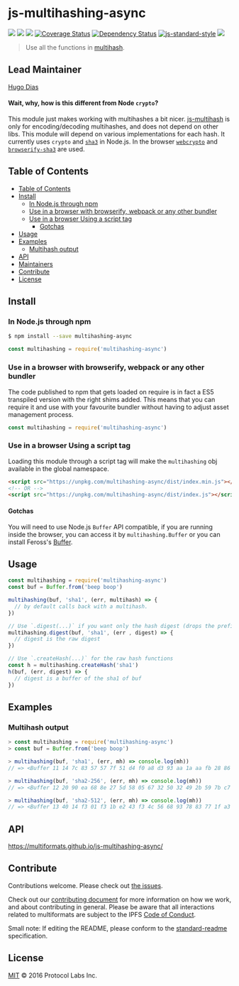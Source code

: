 # js-multihashing-async

[![](https://img.shields.io/badge/made%20by-Protocol%20Labs-blue.svg?style=flat-square)](http://ipn.io)
[![](https://img.shields.io/badge/project-multiformats-blue.svg?style=flat-square)](https://github.com/multiformats/multiformats)
[![](https://img.shields.io/badge/freenode-%23ipfs-blue.svg?style=flat-square)](https://webchat.freenode.net/?channels=%23ipfs)
[![Coverage Status](https://coveralls.io/repos/github/multiformats/js-multihashing-async/badge.svg?branch=master)](https://coveralls.io/github/multiformats/js-multihashing-async?branch=master)
[![Dependency Status](https://david-dm.org/multiformats/js-multihashing-async.svg?style=flat-square)](https://david-dm.org/multiformats/js-multihashing-async) 
[![js-standard-style](https://img.shields.io/badge/code%20style-standard-brightgreen.svg?style=flat-square)](https://github.com/feross/standard)
[![](https://img.shields.io/badge/readme%20style-standard-brightgreen.svg?style=flat-square)](https://github.com/RichardLitt/standard-readme)

> Use all the functions in [multihash](https://github.com/multiformats/multihash).

## Lead Maintainer

[Hugo Dias](https://github.com/hugomrdias)

#### Wait, why, how is this different from Node `crypto`?

This module just makes working with multihashes a bit nicer.
[js-multihash](//github.com/multiformats/js-multihash) is only for
encoding/decoding multihashes, and does not depend on other libs.
This module will depend on various implementations for each hash.
It currently uses `crypto` and [`sha3`](https://github.com/phusion/node-sha3) in Node.js.
In the browser [`webcrypto`](https://developer.mozilla.org/en-US/docs/Web/API/SubtleCrypto)
and [`browserify-sha3`](https://github.com/wanderer/browserify-sha3) are used.

## Table of Contents

* [Table of Contents](#table-of-contents)
* [Install](#install)
  + [In Node.js through npm](#in-nodejs-through-npm)
  + [Use in a browser with browserify, webpack or any other bundler](#use-in-a-browser-with-browserify-webpack-or-any-other-bundler)
  + [Use in a browser Using a script tag](#use-in-a-browser-using-a-script-tag)
    - [Gotchas](#gotchas)
* [Usage](#usage)
* [Examples](#examples)
  + [Multihash output](#multihash-output)
* [API](#api)
* [Maintainers](#maintainers)
* [Contribute](#contribute)
* [License](#license)

## Install

### In Node.js through npm

```bash
$ npm install --save multihashing-async
```

```js
const multihashing = require('multihashing-async')
```

### Use in a browser with browserify, webpack or any other bundler

The code published to npm that gets loaded on require is in fact a ES5 transpiled
version with the right shims added. This means that you can require it and use with
your favourite bundler without having to adjust asset management process.

```js
const multihashing = require('multihashing-async')
```

### Use in a browser Using a script tag

Loading this module through a script tag will make the `multihashing` obj
available in the global namespace.

```html
<script src="https://unpkg.com/multihashing-async/dist/index.min.js"></script>
<!-- OR -->
<script src="https://unpkg.com/multihashing-async/dist/index.js"></script>
```

#### Gotchas

You will need to use Node.js `Buffer` API compatible, if you are running inside the browser, you can access it by `multihashing.Buffer` or you can install Feross's [Buffer](https://github.com/feross/buffer).

## Usage

```js
const multihashing = require('multihashing-async')
const buf = Buffer.from('beep boop')

multihashing(buf, 'sha1', (err, multihash) => {
  // by default calls back with a multihash.
})

// Use `.digest(...)` if you want only the hash digest (drops the prefix indicating the hash type).
multihashing.digest(buf, 'sha1', (err , digest) => {
  // digest is the raw digest
})

// Use `.createHash(...)` for the raw hash functions
const h = multihashing.createHash('sha1')
h(buf, (err, digest) => {
  // digest is a buffer of the sha1 of buf
})
```

## Examples

### Multihash output

```js
> const multihashing = require('multihashing-async')
> const buf = Buffer.from('beep boop')

> multihashing(buf, 'sha1', (err, mh) => console.log(mh))
// => <Buffer 11 14 7c 83 57 57 7f 51 d4 f0 a8 d3 93 aa 1a aa fb 28 86 3d 94 21>

> multihashing(buf, 'sha2-256', (err, mh) => console.log(mh))
// => <Buffer 12 20 90 ea 68 8e 27 5d 58 05 67 32 50 32 49 2b 59 7b c7 72 21 c6 24 93 e7 63 30 b8 5d dd a1 91 ef 7c>

> multihashing(buf, 'sha2-512', (err, mh) => console.log(mh))
// => <Buffer 13 40 14 f3 01 f3 1b e2 43 f3 4c 56 68 93 78 83 77 1f a3 81 00 2f 1a aa 5f 31 b3 f7 8e 50 0b 66 ff 2f 4f 8e a5 e3 c9 f5 a6 1b d0 73 e2 45 2c 48 04 84 b0 ...>
```

## API

https://multiformats.github.io/js-multihashing-async/


## Contribute

Contributions welcome. Please check out [the issues](https://github.com/multiformats/js-multihashing-async/issues).

Check out our [contributing document](https://github.com/multiformats/multiformats/blob/master/contributing.md) for more information on how we work, and about contributing in general. Please be aware that all interactions related to multiformats are subject to the IPFS [Code of Conduct](https://github.com/ipfs/community/blob/master/code-of-conduct.md).

Small note: If editing the README, please conform to the [standard-readme](https://github.com/RichardLitt/standard-readme) specification.

## License

[MIT](LICENSE) © 2016 Protocol Labs Inc.
